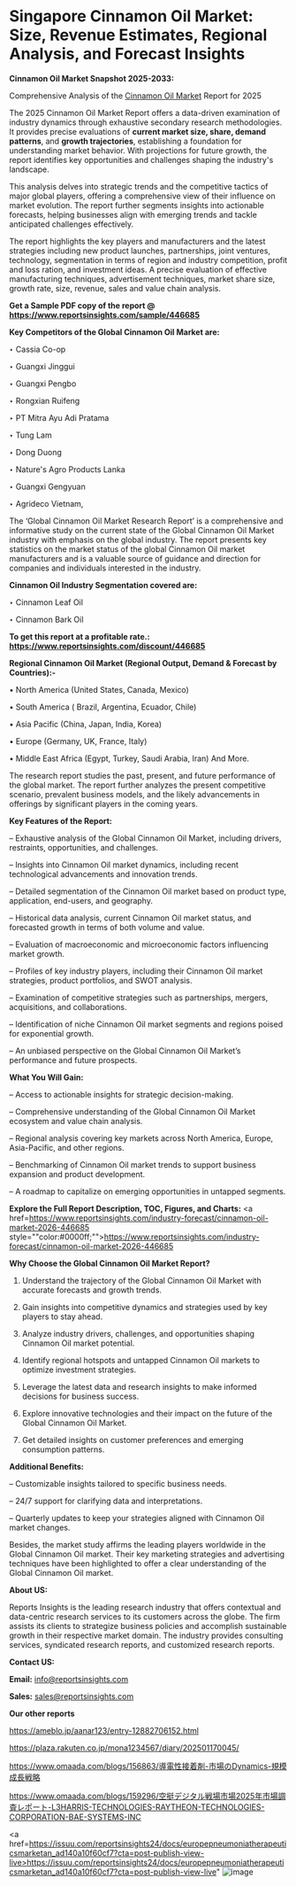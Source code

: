 # Singapore Cinnamon Oil Market: Size, Revenue Estimates, Regional Analysis, and Forecast Insights

<strong>Cinnamon Oil Market Snapshot 2025-2033:</strong>

Comprehensive Analysis of the <a href=https://www.reportsinsights.com/sample/446685>Cinnamon Oil Market</a> Report for 2025

The 2025 Cinnamon Oil Market Report offers a data-driven examination of industry dynamics through exhaustive secondary research methodologies. It provides precise evaluations of <strong>current market size, share, demand patterns</strong>, and <strong>growth trajectories</strong>, establishing a foundation for understanding market behavior. With projections for future growth, the report identifies key opportunities and challenges shaping the industry's landscape.

This analysis delves into strategic trends and the competitive tactics of major global players, offering a comprehensive view of their influence on market evolution. The report further segments insights into actionable forecasts, helping businesses align with emerging trends and tackle anticipated challenges effectively.

The report highlights the key players and manufacturers and the latest strategies including new product launches, partnerships, joint ventures, technology, segmentation in terms of region and industry competition, profit and loss ration, and investment ideas. A precise evaluation of effective manufacturing techniques, advertisement techniques, market share size, growth rate, size, revenue, sales and value chain analysis.

<strong>Get a Sample PDF copy of the report @ <a href=https://www.reportsinsights.com/sample/446685 style=color:#0000ff;>https://www.reportsinsights.com/sample/446685</a></strong>

<strong>Key Competitors of the Global Cinnamon Oil Market are:</strong>

‣ Cassia Co-op

‣ Guangxi Jinggui

‣ Guangxi Pengbo

‣ Rongxian Ruifeng

‣ PT Mitra Ayu Adi Pratama

‣ Tung Lam

‣ Dong Duong

‣ Nature's Agro Products Lanka

‣ Guangxi Gengyuan

‣ Agrideco Vietnam,

The ‘Global Cinnamon Oil Market Research Report’ is a comprehensive and informative study on the current state of the Global Cinnamon Oil Market industry with emphasis on the global industry. The report presents key statistics on the market status of the global Cinnamon Oil market manufacturers and is a valuable source of guidance and direction for companies and individuals interested in the industry.

<strong>Cinnamon Oil Industry Segmentation covered are:</strong>

‣ Cinnamon Leaf Oil

‣ Cinnamon Bark Oil

<strong>To get this report at a profitable rate.: <a href=https://www.reportsinsights.com/discount/446685 style=color:#0000ff;>https://www.reportsinsights.com/discount/446685</a></strong>

<strong>Regional Cinnamon Oil Market (Regional Output, Demand &amp; Forecast by Countries):-</strong>

• North America (United States, Canada, Mexico)

• South America ( Brazil, Argentina, Ecuador, Chile)

• Asia Pacific (China, Japan, India, Korea)

• Europe (Germany, UK, France, Italy)

• Middle East Africa (Egypt, Turkey, Saudi Arabia, Iran) And More.

The research report studies the past, present, and future performance of the global market. The report further analyzes the present competitive scenario, prevalent business models, and the likely advancements in offerings by significant players in the coming years.

<strong>Key Features of the Report:</strong>

– Exhaustive analysis of the Global Cinnamon Oil Market, including drivers, restraints, opportunities, and challenges.

– Insights into Cinnamon Oil market dynamics, including recent technological advancements and innovation trends.

– Detailed segmentation of the Cinnamon Oil market based on product type, application, end-users, and geography.

– Historical data analysis, current Cinnamon Oil market status, and forecasted growth in terms of both volume and value.

– Evaluation of macroeconomic and microeconomic factors influencing market growth.

– Profiles of key industry players, including their Cinnamon Oil market strategies, product portfolios, and SWOT analysis.

– Examination of competitive strategies such as partnerships, mergers, acquisitions, and collaborations.

– Identification of niche Cinnamon Oil market segments and regions poised for exponential growth.

– An unbiased perspective on the Global Cinnamon Oil Market’s performance and future prospects.

<strong>What You Will Gain:</strong>

– Access to actionable insights for strategic decision-making.

– Comprehensive understanding of the Global Cinnamon Oil Market ecosystem and value chain analysis.

– Regional analysis covering key markets across North America, Europe, Asia-Pacific, and other regions.

– Benchmarking of Cinnamon Oil market trends to support business expansion and product development.

– A roadmap to capitalize on emerging opportunities in untapped segments.

<strong>Explore the Full Report Description, TOC, Figures, and Charts:</strong>
<a href=https://www.reportsinsights.com/industry-forecast/cinnamon-oil-market-2026-446685 style=""color:#0000ff;"">https://www.reportsinsights.com/industry-forecast/cinnamon-oil-market-2026-446685</a>

<strong>Why Choose the Global Cinnamon Oil Market Report?</strong>

1. Understand the trajectory of the Global Cinnamon Oil Market with accurate forecasts and growth trends.

2. Gain insights into competitive dynamics and strategies used by key players to stay ahead.

3. Analyze industry drivers, challenges, and opportunities shaping Cinnamon Oil market potential.

4. Identify regional hotspots and untapped Cinnamon Oil markets to optimize investment strategies.

5. Leverage the latest data and research insights to make informed decisions for business success.

6. Explore innovative technologies and their impact on the future of the Global Cinnamon Oil Market.

7. Get detailed insights on customer preferences and emerging consumption patterns.

<strong>Additional Benefits:</strong>

– Customizable insights tailored to specific business needs.

– 24/7 support for clarifying data and interpretations.

– Quarterly updates to keep your strategies aligned with Cinnamon Oil market changes.

Besides, the market study affirms the leading players worldwide in the Global Cinnamon Oil market. Their key marketing strategies and advertising techniques have been highlighted to offer a clear understanding of the Global Cinnamon Oil market.

<strong><strong>About US</strong>:</strong>

Reports Insights is the leading research industry that offers contextual and data-centric research services to its customers across the globe. The firm assists its clients to strategize business policies and accomplish sustainable growth in their respective market domain. The industry provides consulting services, syndicated research reports, and customized research reports.

<strong>Contact US:</strong>

<p class=><b>Email:</b> <a href=mailto:info@reportsinsights.com>info@reportsinsights.com</a></p>
<p class=><b>Sales:</b> <a href=mailto:sales@reportsinsights.com>sales@reportsinsights.com</a></p>

<strong>Our other reports</strong>

<a href=https://ameblo.jp/aanar123/entry-12882706152.html>https://ameblo.jp/aanar123/entry-12882706152.html</a>

<a href=https://plaza.rakuten.co.jp/mona1234567/diary/202501170045/>https://plaza.rakuten.co.jp/mona1234567/diary/202501170045/</a>

<a href=https://www.omaada.com/blogs/156863/導電性接着剤-市場のDynamics-規模成長戦略>https://www.omaada.com/blogs/156863/導電性接着剤-市場のDynamics-規模成長戦略</a>

<a href=https://www.omaada.com/blogs/159296/空挺デジタル戦場市場2025年市場調査レポート-L3HARRIS-TECHNOLOGIES-RAYTHEON-TECHNOLOGIES-CORPORATION-BAE-SYSTEMS-INC>https://www.omaada.com/blogs/159296/空挺デジタル戦場市場2025年市場調査レポート-L3HARRIS-TECHNOLOGIES-RAYTHEON-TECHNOLOGIES-CORPORATION-BAE-SYSTEMS-INC</a>

<a href=https://issuu.com/reportsinsights24/docs/europepneumoniatherapeuticsmarketan_ad140a10f60cf7?cta=post-publish-view-live>https://issuu.com/reportsinsights24/docs/europepneumoniatherapeuticsmarketan_ad140a10f60cf7?cta=post-publish-view-live</a>"
![image](https://github.com/user-attachments/assets/d52cf897-b798-42d8-ad3f-e6c3042c3148)
